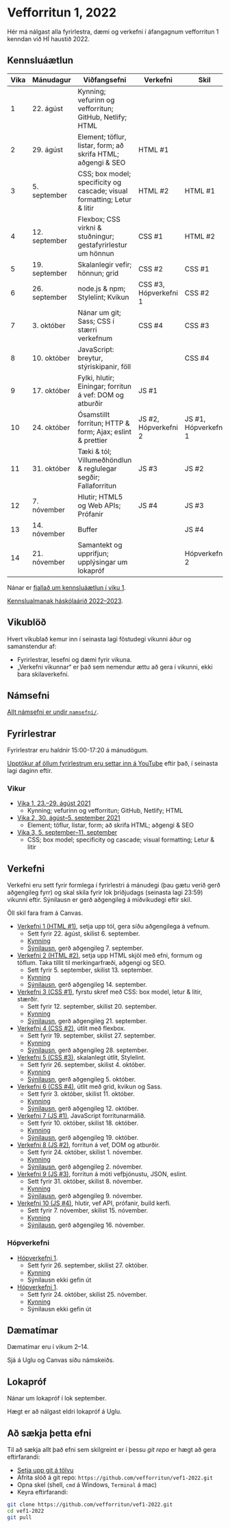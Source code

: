 # Vefforritun 1, 2022

Hér má nálgast alla fyrirlestra, dæmi og verkefni í áfangagnum vefforritun 1 kenndan við HÍ haustið 2022.

## Kennsluáætlun

| Vika | Mánudagur     | Viðfangsefni                                                             | Verkefni              | Skil                 |
|------|---------------|--------------------------------------------------------------------------|-----------------------|----------------------|
| 1    | 22. ágúst     | Kynning; vefurinn og vefforritun; GitHub, Netlify; HTML                  |                       |                      |
| 2    | 29. ágúst     | Element; töflur, listar, form; að skrifa HTML; aðgengi & SEO             | HTML #1               |                      |
| 3    | 5. september  | CSS; box model; specificity og cascade; visual formatting; Letur & litir | HTML #2               | HTML #1              |
| 4    | 12. september | Flexbox; CSS virkni & stuðningur; gestafyrirlestur um hönnun             | CSS #1                | HTML #2              |
| 5    | 19. september | Skalanlegir vefir; hönnun; grid                                          | CSS #2                | CSS #1               |
| 6    | 26. september | node.js & npm; Stylelint; Kvikun                                         | CSS #3, Hópverkefni 1 | CSS #2               |
| 7    | 3. október    | Nánar um git; Sass; CSS í stærri verkefnum                               | CSS #4                | CSS #3               |
| 8    | 10. október   | JavaScript: breytur, stýriskipanir, föll                                 |                       | CSS #4               |
| 9    | 17. október   | Fylki, hlutir; Einingar; forritun á vef: DOM og atburðir                 | JS #1                 |                      |
| 10   | 24. október   | Ósamstillt forritun; HTTP & form; Ajax; eslint & prettier                | JS #2, Hópverkefni 2  | JS #1, Hópverkefni 1 |
| 11   | 31. október   | Tæki & tól; Villumeðhöndlun & reglulegar segðir; Fallaforritun           | JS #3                 | JS #2                |
| 12   | 7. nóvember   | Hlutir; HTML5 og Web APIs; Prófanir                                      | JS #4                 | JS #3                |
| 13   | 14. nóvember  | Buffer                                                                   |                       | JS #4                |
| 14   | 21. nóvember  | Samantekt og upprifjun; upplýsingar um lokapróf                          |                       | Hópverkefni 2        |

Nánar er [fjallað um kennsluáætlun í viku 1](vikur/vika-01.md).

[Kennslualmanak háskólaárið 2022–2023](https://ugla.hi.is/kennsluskra/index.php?tab=skoli&chapter=content&id=46698&kennsluar=2022).

## Vikublöð

Hvert vikublað kemur inn í seinasta lagi föstudegi vikunni áður og samanstendur af:

* Fyrirlestrar, lesefni og dæmi fyrir vikuna.
* „Verkefni vikunnar“ er það sem nemendur ættu að gera í vikunni, ekki bara skilaverkefni.

## Námsefni

[Allt námsefni er undir `namsefni/`](/namsefni).

## Fyrirlestrar

Fyrirlestrar eru haldnir 15:00-17:20 á mánudögum.

[Upptökur af öllum fyrirlestrum eru settar inn á YouTube]((https://www.youtube.com/playlist?list=PLRj-ccg8iozztWvIH3n6647KQuJgg4mpi)) eftir það, í seinasta lagi daginn eftir.

### Vikur

* [Vika 1, 23.–29. ágúst 2021](vikur/vika-01.md)
  * Kynning; vefurinn og vefforritun; GitHub, Netlify; HTML
* [Vika 2, 30. ágúst–5. september 2021](vikur/vika-02.md)
  * Element; töflur, listar, form; að skrifa HTML; aðgengi & SEO
* [Vika 3, 5. september–11. september](vikur/vika-03.md)
  * CSS; box model; specificity og cascade; visual formatting; Letur & litir

## Verkefni

Verkefni eru sett fyrir formlega í fyrirlestri á mánudegi (þau gætu verið gerð aðgengileg fyrr) og skal skila fyrir lok þriðjudags (seinasta lagi 23:59) vikunni eftir. Sýnilausn er gerð aðgengileg á miðvikudegi eftir skil.

Öll skil fara fram á Canvas.

* [Verkefni 1 (HTML #1)](https://github.com/vefforritun/vef1-2022-v1), setja upp tól, gera síðu aðgengilega á vefnum.
  * Sett fyrir 22. ágúst, skilist 6. september.
  * [Kynning](https://youtu.be/)
  * [Sýnilausn](https://github.com/vefforritun/vef1-2022-v1-synilausn), gerð aðgengileg 7. september.
* [Verkefni 2 (HTML #2)](https://github.com/vefforritun/vef1-2022-v2), setja upp HTML skjöl með efni, formum og töflum. Taka tillit til merkingarfræði, aðgengi og SEO.
  * Sett fyrir 5. september, skilist 13. september.
  * [Kynning](https://youtu.be/)
  * [Sýnilausn](https://github.com/vefforritun/vef1-2022-v2-synilausn), gerð aðgengileg 14. september.
* [Verkefni 3 (CSS #1)](https://github.com/vefforritun/vef1-2022-v3), fyrstu skref með CSS: box model, letur & litir, stærðir.
  * Sett fyrir 12. september, skilist 20. september.
  * [Kynning](https://youtu.be/)
  * [Sýnilausn](https://github.com/vefforritun/vef1-2022-v3-synilausn), gerð aðgengileg 21. september.
* [Verkefni 4 (CSS #2)](https://github.com/vefforritun/vef1-2022-v4), útlit með flexbox.
  * Sett fyrir 19. september, skilist 27. september.
  * [Kynning](https://youtu.be/)
  * [Sýnilausn](https://github.com/vefforritun/vef1-2022-v4-synilausn), gerð aðgengileg 28. september.
* [Verkefni 5 (CSS #3)](https://github.com/vefforritun/vef1-2022-v5), skalanlegt útlit, Stylelint.
  * Sett fyrir 26. september, skilist 4. október.
  * [Kynning](https://youtu.be/)
  * [Sýnilausn](https://github.com/vefforritun/vef1-2022-v5-synilausn), gerð aðgengileg 5. október.
* [Verkefni 6 (CSS #4)](https://github.com/vefforritun/vef1-2022-v6), útlit með grid, kvikun og Sass.
  * Sett fyrir 3. október, skilist 11. október.
  * [Kynning](https://youtu.be/)
  * [Sýnilausn](https://github.com/vefforritun/vef1-2022-v6-synilausn), gerð aðgengileg 12. október.
* [Verkefni 7 (JS #1)](https://github.com/vefforritun/vef1-2022-v7), JavaScript forritunarmálið.
  * Sett fyrir 10. október, skilist 18. október.
  * [Kynning](https://youtu.be/)
  * [Sýnilausn](https://github.com/vefforritun/vef1-2022-v7-synilausn), gerð aðgengileg 19. október.
* [Verkefni 8 (JS #2)](https://github.com/vefforritun/vef1-2022-v8), forritun á vef, DOM og atburðir.
  * Sett fyrir 24. október, skilist 1. nóvember.
  * [Kynning](https://youtu.be/)
  * [Sýnilausn](https://github.com/vefforritun/vef1-2022-v8-synilausn), gerð aðgengileg 2. nóvember.
* [Verkefni 9 (JS #3)](https://github.com/vefforritun/vef1-2022-v9), forritun á móti vefþjónustu, JSON, eslint.
  * Sett fyrir 31. október, skilist 8. nóvember.
  * [Kynning](https://youtu.be/)
  * [Sýnilausn](https://github.com/vefforritun/vef1-2022-v9-synilausn), gerð aðgengileg 9. nóvember.
* [Verkefni 10 (JS #4)](https://github.com/vefforritun/vef1-2022-v10), hlutir, vef API, prófanir, build kerfi.
  * Sett fyrir 7. nóvember, skilist 15. nóvember.
  * [Kynning](https://youtu.be/)
  * [Sýnilausn](https://github.com/vefforritun/vef1-2022-v10-synilausn), gerð aðgengileg 16. nóvember.

### Hópverkefni

* [Hópverkefni 1](https://github.com/vefforritun/vef1-2022-h1).
  * Sett fyrir 26. september, skilist 27. október.
  * [Kynning](https://youtu.be/)
  * Sýnilausn ekki gefin út
* [Hópverkefni 1](https://github.com/vefforritun/vef1-2022-h2).
  * Sett fyrir 24. október, skilist 25. nóvember.
  * [Kynning](https://youtu.be/)
  * Sýnilausn ekki gefin út

## Dæmatímar

Dæmatímar eru í vikum 2–14.

Sjá á Uglu og Canvas síðu námskeiðs.

## Lokapróf

Nánar um lokapróf í lok september.

Hægt er að nálgast eldri lokapróf á Uglu.

## Að sækja þetta efni

Til að sækja allt það efni sem skilgreint er í þessu _git repo_ er hægt að gera eftirfarandi:

* [Setja upp git á tölvu](https://help.github.com/articles/set-up-git/)
* Afrita slóð á git repo: `https://github.com/vefforritun/vef1-2022.git`
* Opna skel (shell, `cmd` á Windows, `Terminal` á mac)
* Keyra eftirfarandi:

```bash
git clone https://github.com/vefforritun/vef1-2022.git
cd vef1-2022
git pull
```

